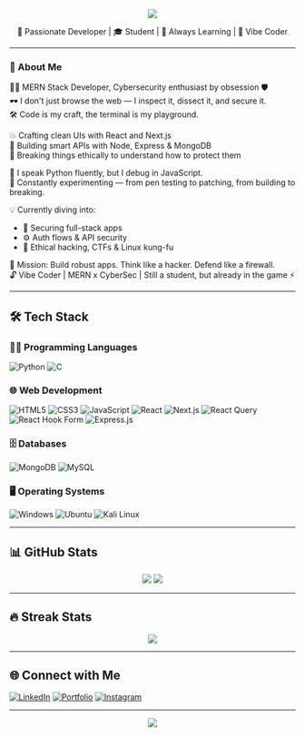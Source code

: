 <!-- Header Banner -->
<p align="center">
  <img src="https://capsule-render.vercel.app/api?type=waving&color=0:6a00ff,100:8a2be2&height=200&section=header&text=Hi%20there!%20I'm%20Bharath%20Honakatti%20👋&fontSize=30&fontAlignY=40" />
</p>

<!-- Vibe Intro -->
<p align="center">🚀 Passionate Developer | 🎓 Student | 🌱 Always Learning | 🧠 Vibe Coder</p>

---

<!-- About Me -->
### 👋 About Me

🧑‍💻 MERN Stack Developer, Cybersecurity enthusiast by obsession 🛡️  
🕶️ I don't just browse the web — I inspect it, dissect it, and secure it.  
🛠️ Code is my craft, the terminal is my playground.  
  
💥 Crafting clean UIs with React and Next.js  
🌌 Building smart APIs with Node, Express & MongoDB  
🔐 Breaking things ethically to understand how to protect them  
  
🐍 I speak Python fluently, but I debug in JavaScript.  
🧪 Constantly experimenting — from pen testing to patching, from building to breaking.  
  
💡 Currently diving into:  
- 🔗 Securing full-stack apps  
- ⚙️ Auth flows & API security  
- 🧬 Ethical hacking, CTFs & Linux kung-fu  
  
🎯 Mission: Build robust apps. Think like a hacker. Defend like a firewall.  
🔓 Vibe Coder | MERN x CyberSec | Still a student, but already in the game ⚡

---

## 🛠 Tech Stack

### 👨‍💻 Programming Languages
![Python](https://img.shields.io/badge/Python-3776AB?style=flat-square&logo=python&logoColor=white)
![C](https://img.shields.io/badge/C-00599C?style=flat-square&logo=c&logoColor=white)

### 🌐 Web Development
![HTML5](https://img.shields.io/badge/HTML5-E34F26?style=flat-square&logo=html5&logoColor=white)
![CSS3](https://img.shields.io/badge/CSS3-1572B6?style=flat-square&logo=css3&logoColor=white)
![JavaScript](https://img.shields.io/badge/JavaScript-F7DF1E?style=flat-square&logo=javascript&logoColor=black)
![React](https://img.shields.io/badge/React-20232A?style=flat-square&logo=react&logoColor=61DAFB)
![Next.js](https://img.shields.io/badge/Next.js-000000?style=flat-square&logo=nextdotjs&logoColor=white)
![React Query](https://img.shields.io/badge/React%20Query-FF4154?style=flat-square&logo=reactquery&logoColor=white)
![React Hook Form](https://img.shields.io/badge/React%20Hook%20Form-EC5990?style=flat-square&logo=reacthookform&logoColor=white)
![Express.js](https://img.shields.io/badge/Express.js-404D59?style=flat-square&logo=express&logoColor=white)

### 🗄️ Databases
![MongoDB](https://img.shields.io/badge/MongoDB-4EA94B?style=flat-square&logo=mongodb&logoColor=white)
![MySQL](https://img.shields.io/badge/MySQL-00758F?style=flat-square&logo=mysql&logoColor=white)

### 🖥️ Operating Systems
![Windows](https://img.shields.io/badge/Windows-0078D6?style=flat-square&logo=windows&logoColor=white)
![Ubuntu](https://img.shields.io/badge/Ubuntu-E95420?style=flat-square&logo=ubuntu&logoColor=white)
![Kali Linux](https://img.shields.io/badge/Kali%20Linux-557C94?style=flat-square&logo=kalilinux&logoColor=white)

---

## 📊 GitHub Stats

<p align="center">
  <img src="https://github-readme-stats.vercel.app/api?username=bharathhonakatti26&show_icons=true&theme=tokyonight" />
  <img src="https://github-readme-stats.vercel.app/api/top-langs/?username=bharathhonakatti26&layout=compact&theme=tokyonight" />
</p>

---

## 🔥 Streak Stats

<p align="center">
  <img src="https://github-readme-streak-stats.herokuapp.com/?user=bharathhonakatti26&theme=highcontrast" />
</p>

---

## 🌐 Connect with Me

[![LinkedIn](https://img.shields.io/badge/LinkedIn-blue?style=flat-square&logo=linkedin&logoColor=white)](https://www.linkedin.com/in/bharathhonakatti26/)
[![Portfolio](https://img.shields.io/badge/Portfolio-black?style=flat-square&logo=github&logoColor=white)](https://bharathhonakatti26.github.io/portfolio/)
[![Instagram](https://img.shields.io/badge/Instagram-E4405F?style=flat-square&logo=instagram&logoColor=white)](https://www.instagram.com/proxy_070/)

---

<!-- Footer -->
<p align="center">
  <img src="https://capsule-render.vercel.app/api?type=waving&color=8a2be2&height=100&section=footer" />
</p>
